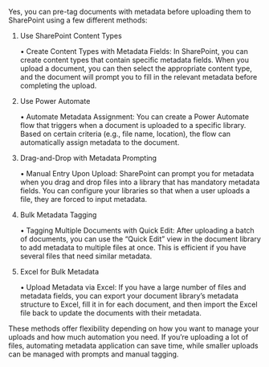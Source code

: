 Yes, you can pre-tag documents with metadata before uploading them to SharePoint using a few different methods:

1. Use SharePoint Content Types

	•	Create Content Types with Metadata Fields: In SharePoint, you can create content types that contain specific metadata fields. When you upload a document, you can then select the appropriate content type, and the document will prompt you to fill in the relevant metadata before completing the upload.

2. Use Power Automate

	•	Automate Metadata Assignment: You can create a Power Automate flow that triggers when a document is uploaded to a specific library. Based on certain criteria (e.g., file name, location), the flow can automatically assign metadata to the document.

3. Drag-and-Drop with Metadata Prompting

	•	Manual Entry Upon Upload: SharePoint can prompt you for metadata when you drag and drop files into a library that has mandatory metadata fields. You can configure your libraries so that when a user uploads a file, they are forced to input metadata.

4. Bulk Metadata Tagging

	•	Tagging Multiple Documents with Quick Edit: After uploading a batch of documents, you can use the “Quick Edit” view in the document library to add metadata to multiple files at once. This is efficient if you have several files that need similar metadata.

5. Excel for Bulk Metadata

	•	Upload Metadata via Excel: If you have a large number of files and metadata fields, you can export your document library’s metadata structure to Excel, fill it in for each document, and then import the Excel file back to update the documents with their metadata.

These methods offer flexibility depending on how you want to manage your uploads and how much automation you need. If you’re uploading a lot of files, automating metadata application can save time, while smaller uploads can be managed with prompts and manual tagging.